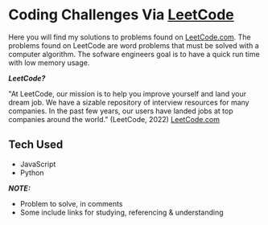 # Coding Challenges Via [LeetCode](https://leetcode.com) 

Here you will find my solutions to problems found on [LeetCode.com](https://leetcode.com). The problems found on LeetCode are word problems that must be solved with a computer algorithm. The sofware engineers goal is to have a quick run time with low memory usage.


***LeetCode?***

"At LeetCode, our mission is to help you improve yourself and land your dream job. We have a sizable repository of interview resources for many companies. In the past few years, our users have landed jobs at top companies around the world." (LeetCode, 2022) [LeetCode.com](https://leetcode.com)


## Tech Used
- JavaScript
- Python


***NOTE:***
- Problem to solve, in comments 
- Some include links for studying, referencing & understanding